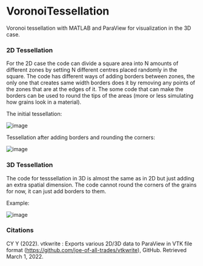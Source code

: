 # VoronoiTessellation
Voronoi tessellation with MATLAB and ParaView for visualization in the 3D case.
### 2D Tessellation
For the 2D case the code can divide a square area into N amounts of different zones by setting N different centres placed randomly in the square. The code has different ways of adding borders between zones, the only one that creates same width borders does it by removing any points of the zones that are at the edges of it. The some code that can make the borders can be used to round the tips of the areas (more or less simulating how grains look in a material).

The initial tessellation:

![image](https://user-images.githubusercontent.com/26636053/156362857-9758e2db-86be-4af0-bace-15d060a76ba7.png)

Tessellation after adding borders and rounding the corners:

![image](https://user-images.githubusercontent.com/26636053/156363124-7ff4f2b9-d275-4d28-a6f5-4790d8e8821a.png)

### 3D Tessellation
The code for tesssellation in 3D is almost the same as in 2D but just adding an extra spatial dimension. The code cannot round the corners of the grains for now, it can just add borders to them.

Example:

![image](https://user-images.githubusercontent.com/26636053/156364779-72fc0930-7ed1-46c8-83fb-4a78bb2cfd40.png)

### Citations
CY Y (2022). vtkwrite : Exports various 2D/3D data to ParaView in VTK file format (https://github.com/joe-of-all-trades/vtkwrite), GitHub. Retrieved March 1, 2022.
